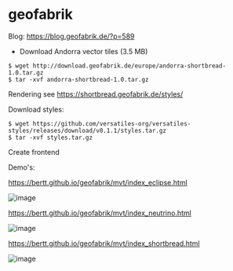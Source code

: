 # geofabrik


Blog: https://blog.geofabrik.de/?p=589

- Download Andorra vector tiles (3.5 MB)

```
$ wget http://download.geofabrik.de/europe/andorra-shortbread-1.0.tar.gz
$ tar -xvf andorra-shortbread-1.0.tar.gz
```

Rendering see https://shortbread.geofabrik.de/styles/

Download styles:

```
$ wget https://github.com/versatiles-org/versatiles-styles/releases/download/v0.1.1/styles.tar.gz
$ tar -xvf styles.tar.gz

```

Create frontend

Demo's:

https://bertt.github.io/geofabrik/mvt/index_eclipse.html

![image](https://user-images.githubusercontent.com/538812/229128882-0e75e17e-1859-4d4c-9cfd-9c0b4bdb9263.png)

https://bertt.github.io/geofabrik/mvt/index_neutrino.html

![image](https://user-images.githubusercontent.com/538812/229128970-05ad1963-d87d-4fdd-b9f7-bbbce5316b6a.png)

https://bertt.github.io/geofabrik/mvt/index_shortbread.html

![image](https://user-images.githubusercontent.com/538812/229129067-e8e0b53f-8748-4b38-9ca8-4aa2fa3882f9.png)





